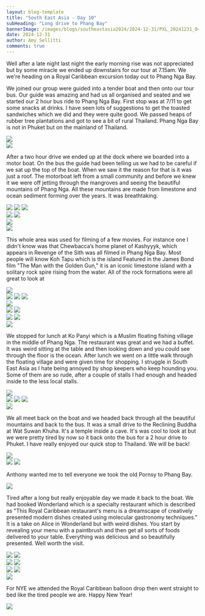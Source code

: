```yaml
---
layout: blog-template
title: "South East Asia - Day 10"
subHeading: "Long drive to Phang Bay"
bannerImage: /images/blogs/southeastasia2024/2024-12-31/PXL_20241231_041525538.MP.jpg_compressed.JPEG
date: 2024-12-31
author: Amy Sellitti
comments: true
---
```


Well after a late night last night the early morning rise was not appreciated but by some miracle we ended up downstairs for our tour at 7.15am. We we're heading on a Royal Caribbean excursion today out to Phang Nga Bay.

We joined our group were guided into a tender boat and then onto our tour bus. Our guide was amazing and had us all organised and seated and we started our 2 hour bus ride to Phang Nga Bay.   First stop was at 7/11 to get some snacks at drinks. I have seen lots of suggestions  to get the toasted sandwiches which we did and they were quite good. We passed heaps of rubber tree plantations and got to see a bit of rural Thailand. Phang Nga Bay is not in Phuket but on the mainland of Thailand.

<div class="center-image"><img src="/images/blogs/southeastasia2024/2024-12-31/PXL_20241231_022016982.jpg_compressed.JPEG"/></div>
<div class="center-image"><img src="/images/blogs/southeastasia2024/2024-12-31/PXL_20241231_024451847.jpg_compressed.JPEG"/></div>

After a two hour drive we ended up at the dock where we boarded into a motor boat. On the bus the guide had been telling us we had to be careful if we sat up the top of the boat. When we saw it the reason for that is it was just a roof. The motorboat left from a small community and before  we knew it we were off jetting through the mangroves and seeing the beautiful mountains of Phang Nga. All these mountains are made from limestone and ocean sediment forming over the years. It was breathtaking.  

<div class="grid-1l-2w">
  <img src="/images/blogs/southeastasia2024/2024-12-31/PXL_20241231_040148039.MP.jpg_compressed.JPEG"/>
  <img src="/images/blogs/southeastasia2024/2024-12-31/PXL_20241231_034415397.jpg_compressed.JPEG"/>
  <img src="/images/blogs/southeastasia2024/2024-12-31/PXL_20241231_034503958.MP.jpg_compressed.JPEG"/>
</div>
<div class="grid-2c">
  <img src="/images/blogs/southeastasia2024/2024-12-31/PXL_20241231_041041418.MP.jpg_compressed.JPEG"/>
  <img src="/images/blogs/southeastasia2024/2024-12-31/PXL_20241231_041346112.jpg_compressed.JPEG"/>
</div>
<div class="center-image"><img src="/images/blogs/southeastasia2024/2024-12-31/PXL_20241231_041250928.MP.jpg_compressed.JPEG"/></div>
<div class="center-image"><img src="/images/blogs/southeastasia2024/2024-12-31/PXL_20241231_041525538.MP.jpg_compressed.JPEG"/></div>


This whole area was used for filming of a few movies. For instance one I didn't know was that Chewbacca’s home planet of Kashyyyk, which appears in Revenge of the Sith was all filmed in Phang Nga Bay. Most people will know  Koh Tapu which is the island Featured in the James Bond film "The Man with the Golden Gun," it is an iconic limestone island with a solitary rock spire rising from the water. All of the rock formations were all great to look at 

<div class="center-image"><img src="/images/blogs/southeastasia2024/2024-12-31/PXL_20241231_042605834.jpg_compressed.JPEG"/></div>
<div class="grid-3c">
  <img src="/images/blogs/southeastasia2024/2024-12-31/PXL_20241231_041604073.MP.jpg_compressed.JPEG"/>
  <img src="/images/blogs/southeastasia2024/2024-12-31/PXL_20241231_042835969.MP.jpg_compressed.JPEG"/>
  <img src="/images/blogs/southeastasia2024/2024-12-31/PXL_20241231_043125746.jpg_compressed.JPEG"/>
</div>
<div class="center-image"><img src="/images/blogs/southeastasia2024/2024-12-31/PXL_20241231_043946469.MP.jpg_compressed.JPEG"/></div>
<div class="grid-2c">
  <img src="/images/blogs/southeastasia2024/2024-12-31/PXL_20241231_044425767.jpg_compressed.JPEG"/>
  <img src="/images/blogs/southeastasia2024/2024-12-31/PXL_20241231_044647350.jpg_compressed.JPEG"/>
</div>
<div class="grid-2c">
  <img src="/images/blogs/southeastasia2024/2024-12-31/PXL_20241231_045944959.MP.jpg_compressed.JPEG"/>
  <img src="/images/blogs/southeastasia2024/2024-12-31/PXL_20241231_045954260.jpg_compressed.JPEG"/>
</div>
<div class="center-image"><img src="/images/blogs/southeastasia2024/2024-12-31/PXL_20241231_050431683.jpg_compressed.JPEG"/></div>


We stopped for lunch at Ko Panyi which is a Muslim floating fishing village in the middle of Phang Nga. The restaurant was great and we had a buffet. It was weird sitting at the table and then looking down and you could see through the floor is the ocean. After lunch we went on a little walk through the floating village and were given time for shopping. I struggle in South East Asia as I hate being annoyed by shop keepers who keep hounding you. Some of them are so rude, after  a couple of stalls I had enough and headed inside to the less local stalls.

<div class="center-image"><img src="/images/blogs/southeastasia2024/2024-12-31/PXL_20241231_051006371.MP.jpg_compressed.JPEG"/></div>
<div class="grid-1l-2w">
  <img src="/images/blogs/southeastasia2024/2024-12-31/PXL_20241231_055748727.jpg_compressed.JPEG"/>
  <img src="/images/blogs/southeastasia2024/2024-12-31/PXL_20241231_061003234.MP.jpg_compressed.JPEG"/>
  <img src="/images/blogs/southeastasia2024/2024-12-31/PXL_20241231_061058066.jpg_compressed.JPEG"/>
</div>
<div class="center-image"><img src="/images/blogs/southeastasia2024/2024-12-31/PXL_20241231_064240448.jpg_compressed.JPEG"/></div>

We all meet back on the boat and we headed back through all the beautiful mountains and back to the bus. It was a small drive to the Reclining Buddha at Wat Suwan Khuha.  It's a temple inside a cave. It's was cool to look at but we were pretty tired by now so it back onto the bus for a 2 hour drive to Phuket. I have really enjoyed our quick stop to Thailand. We will be back!

<div class="center-image"><img src="/images/blogs/southeastasia2024/2024-12-31/PXL_20241231_073305767.jpg_compressed.JPEG"/></div>
<div class="grid-2c">
  <img src="/images/blogs/southeastasia2024/2024-12-31/PXL_20241231_073435148.jpg_compressed.JPEG"/>
  <img src="/images/blogs/southeastasia2024/2024-12-31/PXL_20241231_073606528.jpg_compressed.JPEG"/>
</div>

Anthony wanted me to tell everyone we took the old Pornsy to Phang Bay.

<div class="center-image"><img src="/images/blogs/southeastasia2024/2024-12-31/PXL_20241231_075015637.jpg_compressed.JPEG"/></div>

Tired after a long but really enjoyable day we made it back to the boat. We had booked Wonderland which is a specialty restaurant which is described as "This Royal Caribbean restaurant's menu is a dreamscape of creatively presented modern dishes created using molecular gastronomy techniques." It is a take on Alice in Wonderland but with weird dishes. You start by revealing your menu with a paintbrush and then get all sorts of foods delivered to your table. Everything was delicious and so beautifully presented. Well worth the visit. 

<div class="grid-2c">
  <img src="/images/blogs/southeastasia2024/2024-12-31/PXL_20241231_131701439.jpg_compressed.JPEG"/>
  <img src="/images/blogs/southeastasia2024/2024-12-31/PXL_20241231_113312502.MP.jpg_compressed.JPEG"/>
</div>
<div class="grid-2c">
  <img src="/images/blogs/southeastasia2024/2024-12-31/PXL_20241231_115201803.jpg_compressed.JPEG"/>
  <img src="/images/blogs/southeastasia2024/2024-12-31/PXL_20241231_124908191.jpg_compressed.JPEG"/>
</div>
<div class="grid-2c">
  <img src="/images/blogs/southeastasia2024/2024-12-31/PXL_20241231_124925970.MP.jpg_compressed.JPEG"/>
  <img src="/images/blogs/southeastasia2024/2024-12-31/PXL_20241231_125023480.jpg_compressed.JPEG"/>
</div>
<div class="center-image"><img src="/images/blogs/southeastasia2024/2024-12-31/PXL_20241231_120510078.jpg_compressed.JPEG"/></div>

For NYE we attended the Royal Caribbean balloon drop then went straight to bed like the tired people we are. Happy New Year!

<div class="center-image"><img src="/images/blogs/southeastasia2024/2024-12-31/PXL_20241231_131732603.jpg_compressed.JPEG"/></div>